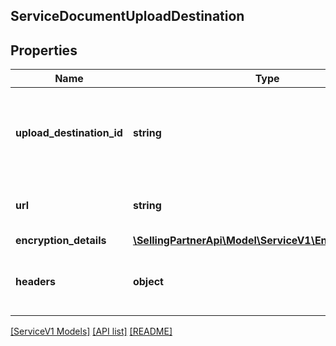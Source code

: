 ## ServiceDocumentUploadDestination

## Properties

Name | Type | Description | Notes
------------ | ------------- | ------------- | -------------
**upload_destination_id** | **string** | The unique identifier to be used by APIs that reference the upload destination. |
**url** | **string** | The URL to which to upload the file. |
**encryption_details** | [**\SellingPartnerApi\Model\ServiceV1\EncryptionDetails**](EncryptionDetails.md) |  |
**headers** | **object** | The headers to include in the upload request. | [optional]

[[ServiceV1 Models]](../) [[API list]](../../Api) [[README]](../../../README.md)
